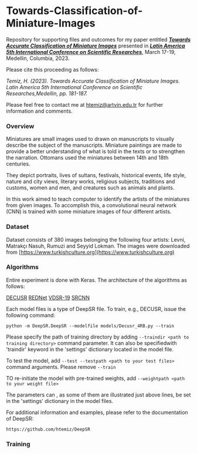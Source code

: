 # Towards-Classification-of-Miniature-Images
Repository for supporting files and outcomes for my paper entitled
___[Towards Accurate Classification of Miniature Images](https://www.amerikakongresi.org/_files/ugd/797a84_42d94c1e33d641d4a0615d9494ee582c.pdf)___
presented in 
___[Latin America 5th International Conference on Scientific Researches](https://www.amerikakongresi.org/)___, March 17-19, Medellin, Columbia, 2023.


Please cite this proceeding as follows:


*Temiz, H. (2023). Towards Accurate Classification of Miniature Images. Latin America 5th International Conference on 
Scientific Researches,Medellin, pp. 181-187.*



Please feel free to contact me at [htemiz@artvin.edu.tr](mailto:htemiz@artvin.edu.tr) for further information and comments.

### Overview
Miniatures are small images used to drawn on manuscripts to visually describe the subject of the manuscripts. 
Miniature paintings are made to provide a better understanding of what is told in the texts or to strengthen 
the narration. Ottomans used the miniatures between 14th and 18th centuries.

They depict portraits, lives of sultans, festivals, historical events, life style, nature and city views, 
literary works, religious subjects, traditions and customs, women and men, and creatures such as animals and plants.

In this work aimed to teach computer to identify the artists of the miniatures from given images. To accomplish this, 
a convolutional neural network (CNN) is trained with some miniature images of four different artists. 

### Dataset
Dataset consists of 380 images belonging the following four artists: 
Levni, Matrakçı Nasuh, Rumuzi and Seyyid Lokman. The images were downloaded from [https://www.turkishculture.org](https://www.turkishculture.org)

### Algorithms
Entire experiment is done with Keras. The architecture of the algorithms as follows:

[DECUSR](models%2FDecusr_4RB.py)
[REDNet](models%2FREDNET.py)
[VDSR-19](models%2FVDSR.py)
[SRCNN](models%2FSRCNN.py)

Each model files is a type of DeepSR file. To train, e.g., DECUSR, issue the following command:


```shell
python -m DeepSR.DeepSR --modelfile models/Decusr_4RB.py --train
```

Please specify the path of training directory by adding ```--traindir <path to training directory>``` command parameter.
It can also be specifiedwith 'traindir' keyword in the 'settings' dictionary located in the model file.

To test the model, add ```--test --testpath <path to your test files>``` command arguments. Please remove ```--train```

TO re-initiate the model with pre-trained weights, add ```--weightpath <path to your weight file>``` 

The parameters can , as some of them are illustrated just above lines, be set in the 'settings' dictionary in the 
model files. 

For additional information and examples, please refer to the documentation of DeepSR:

    https://github.com/htemiz/DeepSR



[](images/cnn.png)

### Training








